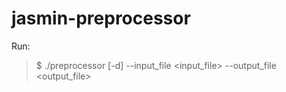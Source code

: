 # jasmin-preprocessor

Run:

> $ ./preprocessor [-d] --input_file <input_file> --output_file <output_file>
